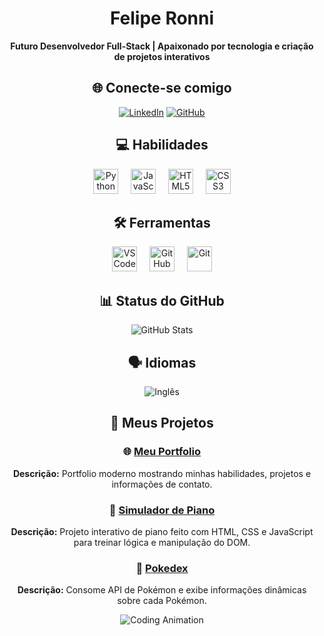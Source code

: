 <div align="center"> 

# Felipe Ronni

**Futuro Desenvolvedor Full-Stack | Apaixonado por tecnologia e criação de projetos interativos**


## <h2>🌐 Conecte-se comigo</h2>

[![LinkedIn](https://img.shields.io/badge/LinkedIn-000?style=for-the-badge&logo=linkedin&logoColor=white)](https://www.linkedin.com/in/felipe-ronni-3a7015381/)
[![GitHub](https://img.shields.io/badge/GitHub-000?style=for-the-badge&logo=github&logoColor=30A3DC)](https://github.com/feliperonni)


## 💻 Habilidades

<img src="https://cdn.jsdelivr.net/gh/devicons/devicon/icons/python/python-original.svg" height="40" alt="Python" />
<img width="12" />
<img src="https://cdn.jsdelivr.net/gh/devicons/devicon/icons/javascript/javascript-original.svg" height="40" alt="JavaScript" />
<img width="12" />
<img src="https://cdn.jsdelivr.net/gh/devicons/devicon/icons/html5/html5-original.svg" height="40" alt="HTML5" />
<img width="12" />
<img src="https://cdn.jsdelivr.net/gh/devicons/devicon/icons/css3/css3-original.svg" height="40" alt="CSS3" />


## 🛠️ Ferramentas

<img src="https://cdn.jsdelivr.net/gh/devicons/devicon/icons/vscode/vscode-original.svg" height="40" alt="VS Code" />
<img width="12" />
<img src="https://skillicons.dev/icons?i=github" height="40" alt="GitHub" />
<img width="12" />
<img src="https://cdn.jsdelivr.net/gh/devicons/devicon/icons/git/git-original.svg" height="40" alt="Git" />


## 📊 Status do GitHub

![GitHub Stats](https://github-readme-stats.vercel.app/api?username=feliperonni&theme=transparent&bg_color=000&border_color=30A3DC&show_icons=true&icon_color=30A3DC&title_color=E94D5F&text_color=FFF)


## 🗣️ Idiomas

![Inglês](https://img.shields.io/badge/Inglês-Intermediário-000?style=for-the-badge&logoColor=white)


## 🚀 Meus Projetos

### 🌐 [Meu Portfolio](https://feliperonni.github.io/Meu-portfolio/)  
**Descrição:** Portfolio moderno mostrando minhas habilidades, projetos e informações de contato.


### 🎹 [Simulador de Piano](https://feliperonni.github.io/simulador-de-piano/)  
**Descrição:** Projeto interativo de piano feito com HTML, CSS e JavaScript para treinar lógica e manipulação do DOM.


### 📖 [Pokedex](https://github.com/feliperonni/pokedex)  
**Descrição:** Consome API de Pokémon e exibe informações dinâmicas sobre cada Pokémon.


![Coding Animation](https://user-images.githubusercontent.com/74038190/212284158-e840e285-664b-44d7-b79b-e264b5e54825.gif)

</div>

